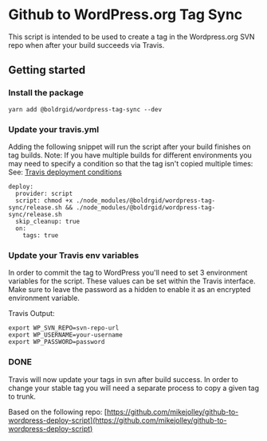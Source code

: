 # Github to WordPress.org Tag Sync

This script is intended to be used to create a tag in the Wordpress.org SVN repo when after your
build succeeds via Travis.

## Getting started

### Install the package

```
yarn add @boldrgid/wordpress-tag-sync --dev
```

### Update your travis.yml

Adding the following snippet will run the script after your build finishes on tag builds. Note: If
you have multiple builds for different environments you may need to specify a condition so that the
tag isn't copied multiple times: See:
[Travis deployment conditions](https://docs.travis-ci.com/user/deployment/#Conditional-Releases-with-on%3A)

```
deploy:
  provider: script
  script: chmod +x ./node_modules/@boldrgid/wordpress-tag-sync/release.sh && ./node_modules/@boldrgid/wordpress-tag-sync/release.sh
  skip_cleanup: true
  on:
    tags: true
```

### Update your Travis env variables

In order to commit the tag to WordPress you'll need to set 3 environment variables for the script.
These values can be set within the Travis interface. Make sure to leave the password as a hidden to
enable it as an encrypted environment variable.

Travis Output:

```
export WP_SVN_REPO=svn-repo-url
export WP_USERNAME=your-username
export WP_PASSWORD=password
```

### DONE

Travis will now update your tags in svn after build success. In order to change your stable tag you
will need a separate process to copy a given tag to trunk.

Based on the following repo:
[https://github.com/mikejolley/github-to-wordpress-deploy-script](https://github.com/mikejolley/github-to-wordpress-deploy-script)
